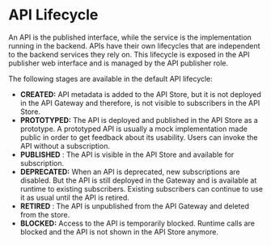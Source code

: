 # API Lifecycle

An API is the published interface, while the service is the implementation running in the backend. APIs have their own lifecycles that are independent to the backend services they rely on. This lifecycle is exposed in the API publisher web interface and is managed by the API publisher role.

The following stages are available in the default API lifecycle:

-   **CREATED:** API metadata is added to the API Store, but it is not deployed in the API Gateway and therefore, is not visible to subscribers in the API Store.
-   **PROTOTYPED:** The API is deployed and published in the API Store as a prototype. A prototyped API is usually a mock implementation made public in order to get feedback about its usability. Users can invoke the API without a subscription.
-   **PUBLISHED** : The API is visible in the API Store and available for subscription.
-   **DEPRECATED:** When an API is deprecated, new subscriptions are disabled. But the API is still deployed in the Gateway and is available at runtime to existing subscribers. Existing subscribers can continue to use it as usual until the API is retired.
-   **RETIRED** : The API is unpublished from the API Gateway and deleted from the store.
-   **BLOCKED:** Access to the API is temporarily blocked. Runtime calls are blocked and the API is not shown in the API Store anymore.


